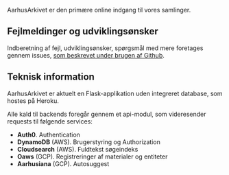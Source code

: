 AarhusArkivet er den primære online indgang til vores samlinger.

## Fejlmeldinger og udviklingsønsker
Indberetning af fejl, udviklingsønsker, spørgsmål med mere foretages gennem issues, [som beskrevet under brugen af Github](../development/github.md#indberetninger).


## Teknisk information
AarhusArkivet er aktuelt en Flask-applikation uden integreret database, som hostes på Heroku.

Alle kald til backends foregår gennem et api-modul, som videresender requests til følgende services:

- **Auth0**. Authentication
- **DynamoDB** (AWS). Brugerstyring og Authorization
- **Cloudsearch** (AWS). Fuldtekst søgeindeks
- **Oaws** (GCP). Registreringer af materialer og entiteter
- **Aarhusiana** (GCP). Autosuggest

